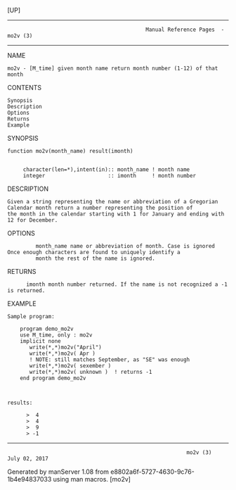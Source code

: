 [UP]

-----------------------------------------------------------------------------------------------------------------------------------
                                                Manual Reference Pages  - mo2v (3)
-----------------------------------------------------------------------------------------------------------------------------------
                                                                 
NAME

    mo2v - [M_time] given month name return month number (1-12) of that month

CONTENTS

    Synopsis
    Description
    Options
    Returns
    Example

SYNOPSIS

    function mo2v(month_name) result(imonth)


         character(len=*),intent(in):: month_name ! month name
         integer                    :: imonth     ! month number



DESCRIPTION

    Given a string representing the name or abbreviation of a Gregorian Calendar month return a number representing the position of
    the month in the calendar starting with 1 for January and ending with 12 for December.

OPTIONS

             month_name name or abbreviation of month. Case is ignored Once enough characters are found to uniquely identify a
             month the rest of the name is ignored.

RETURNS

          imonth month number returned. If the name is not recognized a -1 is returned.

EXAMPLE

    Sample program:

        program demo_mo2v
        use M_time, only : mo2v
        implicit none
           write(*,*)mo2v("April")
           write(*,*)mo2v( Apr )
           ! NOTE: still matches September, as "SE" was enough
           write(*,*)mo2v( sexember )
           write(*,*)mo2v( unknown )  ! returns -1
        end program demo_mo2v



    results:

          >  4
          >  4
          >  9
          > -1



-----------------------------------------------------------------------------------------------------------------------------------

                                                             mo2v (3)                                                 July 02, 2017

Generated by manServer 1.08 from e8802a6f-5727-4630-9c76-1b4e94837033 using man macros.
                                                              [mo2v]
